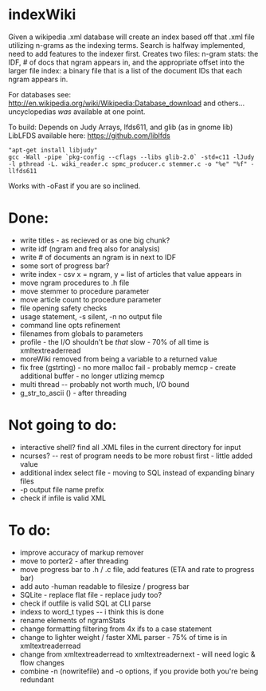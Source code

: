 indexWiki
=========
Given a wikipedia .xml database will create an index based off that .xml file utilizing n-grams as the indexing terms.
Search is halfway implemented, need to add features to the indexer first.
Creates two files:
n-gram stats: the IDF, # of docs that ngram appears in, and the appropriate offset into the larger file
index: a binary file that is a list of the document IDs that each ngram appears in.


For databases see:
http://en.wikipedia.org/wiki/Wikipedia:Database_download
and others... uncyclopedias *was* available at one point.

To build:
Depends on Judy Arrays, lfds611, and glib (as in gnome lib)
LibLFDS available here: https://github.com/liblfds
```
"apt-get install libjudy"
gcc -Wall -pipe `pkg-config --cflags --libs glib-2.0` -std=c11 -lJudy -l pthread -L. wiki_reader.c spmc_producer.c stemmer.c -o "%e" "%f" -llfds611
```

Works with -oFast if you are so inclined.

# Done:
- write titles - as recieved or as one big chunk?
- write idf (ngram and freq also for analysis)
- write # of documents an ngram is in next to IDF
- some sort of progress bar?
- write index - csv x = ngram, y = list of articles that value appears in
- move ngram procedures to .h file
- move stemmer to procedure parameter
- move article count to procedure parameter
- file opening safety checks
- usage statement, -s silent, -n no output file
- command line opts refinement
- filenames from globals to parameters
- profile - the I/O shouldn't be *that* slow - 70% of all time is xmltextreaderread
- moreWiki removed from being a variable to a returned value
- fix free (gstrting) - no more malloc fail - probably memcp - create additional buffer - no longer utlizing memcp
- multi thread -- probably not worth much, I/O bound
 - g_str_to_ascii () - after threading
 
# Not going to do:
- interactive shell? find all .XML files in the current directory for input
- ncurses? -- rest of program needs to be more robust first - little added value
- additional index select file - moving to SQL instead of expanding binary files
- -p output file name prefix
- check if infile is valid XML

# To do:
- improve accuracy of markup remover
- move to porter2 -  after threading
- move progress bar to .h / .c file, add features (ETA and rate to progress bar)
- add auto -human readable to filesize / progress bar
- SQLite - replace flat file  - replace judy too?
 - check if outfile is valid SQL at CLI parse
- indexs to word_t types -- i think this is done
- rename elements of ngramStats
- change formatting filtering from 4x ifs to a case statement
- change to lighter weight / faster XML parser - 75% of time is in xmltextreaderread
- change from xmltextreaderread to xmltextreadernext - will need logic & flow changes
- combine -n (nowritefile) and -o options, if you provide both you're being redundant

